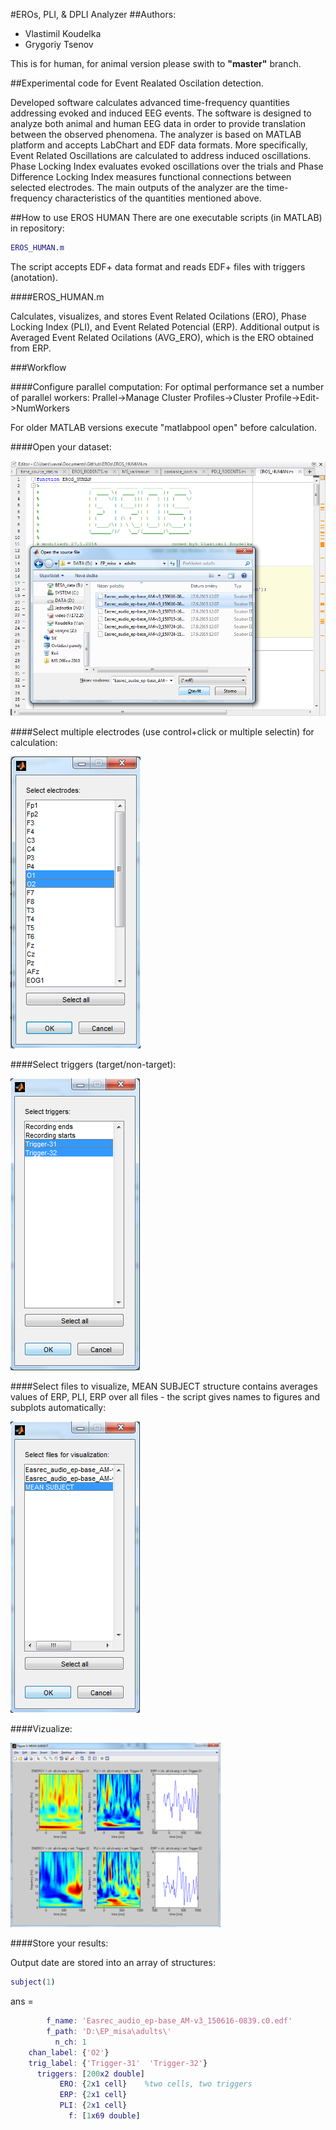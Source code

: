 #EROs, PLI, & DPLI Analyzer
##Authors:
* Vlastimil Koudelka
* Grygoriy Tsenov

This is for human, for animal version please swith to **"master"** branch.

##Experimental code for Event Realated Oscilation detection.

Developed software calculates advanced time-frequency quantities addressing evoked and induced EEG events. The software is designed to analyze both animal and human EEG data in order to provide translation between the observed phenomena. The analyzer is based on MATLAB platform and accepts LabChart and EDF data formats. More specifically, Event Related Oscillations are calculated to address induced oscillations. Phase Locking Index evaluates evoked oscillations over the trials and Phase Difference Locking Index measures functional connections between selected electrodes. The main outputs of the analyzer are the time-frequency characteristics of the quantities mentioned above.

##How to use EROS HUMAN
There are one executable scripts (in MATLAB) in repository:

```MATLAB
EROS_HUMAN.m
```

The script accepts EDF+ data format and reads EDF+ files with triggers (anotation).

####EROS_HUMAN.m

Calculates, visualizes, and stores Event Related Ocilations (ERO), Phase Locking Index (PLI), and Event Related Potencial (ERP). Additional output is Averaged Event Related Ocilations (AVG_ERO), which is the ERO obtained from ERP.

###Workflow

####Configure parallel computation:
For optimal performance set a number of parallel workers: Prallel->Manage Cluster Profiles->Cluster Profile->Edit->NumWorkers

For older MATLAB versions execute "matlabpool open" before calculation.

####Open your dataset:

![Open](https://github.com/VlastaKoudelka/EROs/blob/human/Doc/Open.png)

####Select multiple electrodes (use control+click or multiple selectin) for calculation:

![sel_el](https://github.com/VlastaKoudelka/EROs/blob/human/Doc/sel_el.png)

####Select triggers (target/non-target):

![sel_trg](https://github.com/VlastaKoudelka/EROs/blob/human/Doc/sel_trig.png)

####Select files to visualize, MEAN SUBJECT structure contains averages values of ERP, PLI, ERP over all files - the script gives names to figures and subplots automatically:

![sel_file](https://github.com/VlastaKoudelka/EROs/blob/human/Doc/sel_file.png)

####Vizualize:

![result](https://github.com/VlastaKoudelka/EROs/blob/human/Doc/result.png)

####Store your results:

Output date are stored into an array of structures:

```MATLAB
subject(1)
```

ans = 
```MATLAB
        f_name: 'Easrec_audio_ep-base_AM-v3_150616-0839.c0.edf'
        f_path: 'D:\EP_misa\adults\'
          n_ch: 1
    chan_label: {'O2'}
    trig_label: {'Trigger-31'  'Trigger-32'}
      triggers: [200x2 double]
           ERO: {2x1 cell}    %two cells, two triggers
           ERP: {2x1 cell}    
           PLI: {2x1 cell}
             f: [1x69 double]
```








